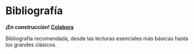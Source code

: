 # Bibliografía

<warning><b>¡En construcción! <a href="https://github.com/TeenBiscuits/Pro2324">Colabora</a></b></warning>

<tldr>Bibliografía recomendada, desde las lecturas esenciales más básicas hasta los grandes clásicos.</tldr>

